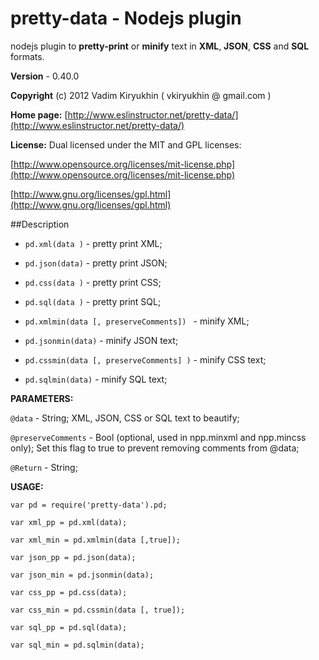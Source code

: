 # pretty-data - Nodejs plugin

nodejs plugin to **pretty-print** or **minify**
text in **XML**, **JSON**, **CSS**  and  **SQL** formats.

**Version** - 0.40.0

**Copyright** (c) 2012 Vadim Kiryukhin ( vkiryukhin @ gmail.com )

**Home page:** [http://www.eslinstructor.net/pretty-data/](http://www.eslinstructor.net/pretty-data/) 

**License:** Dual licensed under
the MIT and GPL licenses:

[http://www.opensource.org/licenses/mit-license.php](http://www.opensource.org/licenses/mit-license.php)

[http://www.gnu.org/licenses/gpl.html](http://www.gnu.org/licenses/gpl.html)

##Description

* `pd.xml(data )` - pretty print XML; 

* `pd.json(data)` - pretty print JSON; 

* `pd.css(data )` - pretty print CSS; 

* `pd.sql(data )` - pretty print SQL; 

* `pd.xmlmin(data [, preserveComments]) ` - minify XML; 

* `pd.jsonmin(data)` - minify JSON text;

* `pd.cssmin(data [, preserveComments] )` - minify CSS text; 

* `pd.sqlmin(data)` - minify SQL text;

**PARAMETERS:**

`@data` - String; XML, JSON, CSS or SQL text to beautify; 

`@preserveComments` - Bool (optional, used in npp.minxml and npp.mincss only); 
                       Set this flag to true to prevent removing comments from @data; 

`@Return` - String;


**USAGE:**

`var pd = require('pretty-data').pd; `

`var xml_pp = pd.xml(data); `

`var xml_min = pd.xmlmin(data [,true]);` 

`var json_pp = pd.json(data);` 

`var json_min = pd.jsonmin(data);` 

`var css_pp = pd.css(data); `

`var css_min = pd.cssmin(data [, true]);`

`var sql_pp = pd.sql(data);` 

`var sql_min = pd.sqlmin(data);` 




